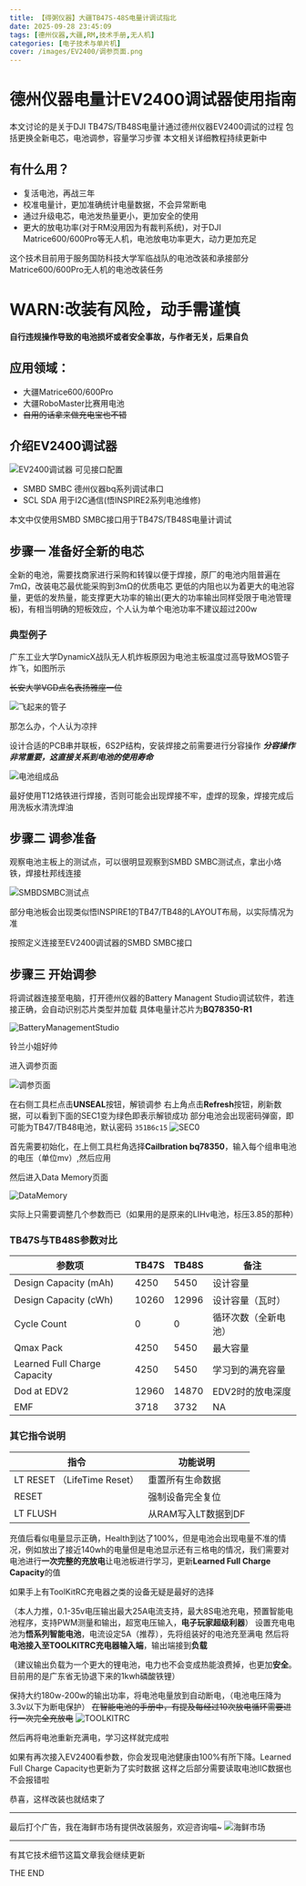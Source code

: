 ```yaml
---
title: 【得粥仪器】大疆TB47S-48S电量计调试指北
date: 2025-09-28 23:45:09
tags: [德州仪器,大疆,RM,技术手册,无人机]
categories: [电子技术与单片机]
cover: /images/EV2400/调参页面.png
---
```

# 德州仪器电量计EV2400调试器使用指南

本文讨论的是关于DJI TB47S/TB48S电量计通过德州仪器EV2400调试的过程
包括更换全新电芯，电池调参，容量学习步骤
本文相关详细教程持续更新中

## 有什么用？

* 复活电池，再战三年
* 校准电量计，更加准确统计电量数据，不会异常断电
* 通过升级电芯，电池发热量更小，更加安全的使用
* 更大的放电功率(对于RM没用因为有裁判系统)，对于DJI Matrice600/600Pro等无人机，电池放电功率更大，动力更加充足

这个技术目前用于服务国防科技大学军临战队的电池改装和承接部分Matrice600/600Pro无人机的电池改装任务

# WARN:**改装有风险，动手需谨慎**

**自行违规操作导致的电池损坏或者安全事故，与作者无关，后果自负**

## 应用领域：

* 大疆Matrice600/600Pro
* 大疆RoboMaster比赛用电池
* ~~自用的话拿来做充电宝也不错~~

## 介绍EV2400调试器

![EV2400调试器](/images/EV2400/EV2400.jpg)
可见接口配置

* SMBD SMBC 德州仪器bq系列调试串口
* SCL SDA 用于I2C通信(悟INSPIRE2系列电池维修)

本文中仅使用SMBD SMBC接口用于TB47S/TB48S电量计调试

## 步骤一 准备好全新的电芯

全新的电池，需要找商家进行采购和转镍以便于焊接，原厂的电池内阻普遍在7mΩ，改装电芯最优能采购到3mΩ的优质电芯
更低的内阻也以为着更大的电池容量，更低的发热量，能支撑更大功率的输出(更大的功率输出同样受限于电池管理板)，有相当明确的短板效应，个人认为单个电池功率不建议超过200w

### 典型例子

广东工业大学DynamicX战队无人机炸板原因为电池主板温度过高导致MOS管子炸飞，如图所示

~~长安大学VGD点名表扬雅座一位~~

![飞起来的管子](/images/EV2400/飞起来的管子.jpg)

那怎么办，个人认为凉拌

设计合适的PCB串并联板，6S2P结构，安装焊接之前需要进行分容操作  ***分容操作非常重要，这直接关系到电池的使用寿命***

![电池组成品](/images/EV2400/电池组成品.jpg)

最好使用T12烙铁进行焊接，否则可能会出现焊接不牢，虚焊的现象，焊接完成后用洗板水清洗焊油

## 步骤二 调参准备

观察电池主板上的测试点，可以很明显观察到SMBD SMBC测试点，拿出小烙铁，焊接杜邦线连接

![SMBDSMBC测试点](/images/EV2400/SMBDSMBC测试点.jpg)

部分电池板会出现类似悟INSPIRE1的TB47/TB48的LAYOUT布局，以实际情况为准

按照定义连接至EV2400调试器的SMBD SMBC接口

## 步骤三 开始调参

将调试器连接至电脑，打开德州仪器的Battery Managent Studio调试软件，若连接正确，会自动识别芯片类型并加载
具体电量计芯片为**BQ78350-R1**

![BatteryManagementStudio](/images/EV2400/BatteryManagementStudio.png)

铃兰小姐好帅

进入调参页面

![调参页面](/images/EV2400/调参页面.png)

在右侧工具栏点击**UNSEAL**按钮，解锁调参
右上角点击**Refresh**按钮，刷新数据，可以看到下面的SEC1变为绿色即表示解锁成功
部分电池会出现密码弹窗，即可能为TB47/TB48电池，默认密码 ``351B6c15``
![SEC0](/images/EV2400/SEC0.png)

首先需要初始化，在上侧工具栏角选择**Cailbration bq78350**，输入每个组串电池的电压（单位mv）,然后应用

然后进入Data Memory页面

![DataMemory](/images/EV2400/DATAMEMORY.png)

实际上只需要调整几个参数而已（如果用的是原来的LIHv电池，标压3.85的那种）

### TB47S与TB48S参数对比

| 参数项                       | TB47S | TB48S | 备注                 |
| ---------------------------- | ----- | ----- | -------------------- |
| Design Capacity (mAh)        | 4250  | 5450  | 设计容量             |
| Design Capacity (cWh)        | 10260 | 12996 | 设计容量（瓦时）     |
| Cycle Count                  | 0     | 0     | 循环次数（全新电池） |
| Qmax Pack                    | 4250  | 5450  | 最大容量             |
| Learned Full Charge Capacity | 4250  | 5450  | 学习到的满充容量     |
| Dod at EDV2                  | 12960 | 14870 | EDV2时的放电深度     |
| EMF                          | 3718  | 3732  | NA                   |

### 其它指令说明

| 指令                        | 功能说明            |
| --------------------------- | ------------------- |
| LT RESET （LifeTime Reset） | 重置所有生命数据    |
| RESET                       | 强制设备完全复位    |
| LT FLUSH                    | 从RAM写入LT数据到DF |

充值后看似电量显示正确，Health到达了100%，但是电池会出现电量不准的情况，例如放出了接近140wh的电量但是电池显示还有三格电的情况，我们需要对电池进行**一次完整的充放电**让电池板进行学习，更新**Learned Full Charge Capacity**的值

如果手上有ToolKitRC充电器之类的设备无疑是最好的选择

（本人力推，0.1-35v电压输出最大25A电流支持，最大8S电池充电，预置智能电池程序，支持PWM测量和输出，超宽电压输入，**电子玩家超级利器**）
设置充电电池为**悟系列智能电池**，电流设定5A（推荐），先将组装好的电池充至满电
然后将**电池接入至TOOLKITRC充电器输入端**，输出端接到**负载**

（建议输出负载为一个更大的锂电池，电力也不会变成热能浪费掉，也更加**安全**。目前用的是广东省无协退下来的1kwh磷酸铁锂）

保持大约180w-200w的输出功率，将电池电量放到自动断电，（电池电压降为3.3v以下为断电保护）
~~在智能电池的手册中，有提及每经过10次放电循环需要进行一次完全充放电~~
![TOOLKITRC](/images/EV2400/TOOLKITRC.jpg)

然后再将电池重新充满电，学习这样就完成啦

如果有再次接入EV2400看参数，你会发现电池健康由100%有所下降。Learned Full Charge Capacity也更新为了实时数据
这样之后部分需要读取电池IIC数据也不会报错啦

恭喜，这样改装也就结束了

---

最后打个广告，我在海鲜市场有提供改装服务，欢迎咨询喵~
![海鲜市场](/images/EV2400/海鲜市场.jpg)

---

有其它技术细节这篇文章我会继续更新

THE END
